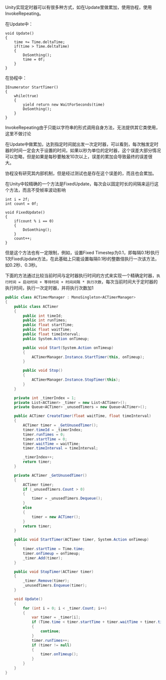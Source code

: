 Unity实现定时器可以有很多种方式，如在Update里做累加，使用协程，使用InvokeRepeating。

在Update中：

```
void Update()
{
    time += Time.deltaTime;
    if(time > Time.deltaTime)
    {
        DoSomthing();
        time = 0f;
    }
}
```

在协程中：

```
IEnumerator StartTimer()
{
    while(true)
    {
        yield return new WaitForSeconds(time)
        DoSomthing();
    }
}
```

InvokeRepeating由于只能以字符串的形式调用自身方法，无法提供其它类使用，这里不做讨论

在Update中做累加，达到指定时间就出发一次定时器，可以看到，每次触发定时器的时间一定会大于设置的时间，如果以秒为单位的定时器，这个误差大部分情况可以忽略，但是如果是每秒要触发10次以上，误差的累加会导致最终的误差很大。

协程没有研究其内部机制，但是经过测试也是存在这个误差的，而且也会累加。

在Unity中较精确的一个方法是FixedUpdate，每次会以固定时长的间隔来运行这个方法，而且不受帧率波动影响

```
int i = 2f;
int count = 0f;

void FixedUpdate()
{
    if(count % i == 0)
    {
        DoSomthing();
    }
    count++;
}
```

但是这个方法也有一定限制，例如，设置Fixed Timestep为0.1，即每隔0.1秒执行1次FixedUpdate方法，在此基础上只能设置每隔0.1秒的整数倍执行一次该方法，如0.2秒、0.3秒。

下面的方法通过比较当前时间与定时器执行时间的方式来实现一个精确定时器，`执行时间 = 启动时间 + 等待时间 + 时间间隔 * 执行次数`，每次当前时间大于定时器的执行时间，执行一次定时器，并将执行次数加1
```csharp
public class ACTimerManager : MonoSingleton<ACTimerManager>
{
    public class ACTimer
    {
        public int timeId;
        public int runTimes;
        public float startTime;
        public float waitTime;
        public float timeInterval;
        public System.Action onTimeup;

        public void Start(System.Action onTimeup)
        {
            ACTimerManager.Instance.StartTimer(this, onTimeup);
        }

        public void Stop()
        {
            ACTimerManager.Instance.StopTimer(this);
        }
    }

    private int _timerIndex = 1;
    private List<ACTimer> _timer = new List<ACTimer>();
    private Queue<ACTimer> _unusedTimers = new Queue<ACTimer>();

    public ACTimer CreateTimer(float waitTime, float timeInterval)
    {
        ACTimer timer = _GetUnusedTimer();
        timer.timeId = _timerIndex;
        timer.runTimes = 0;
        timer.startTime = 0;
        timer.waitTime = waitTime;
        timer.timeInterval = timeInterval;

        _timerIndex++;
        return timer;
    }

    private ACTimer _GetUnusedTimer()
    {
        ACTimer timer;
        if (_unusedTimers.Count > 0)
        {
            timer = _unusedTimers.Dequeue();
        }
        else
        {
            timer = new ACTimer();
        }
        return timer;
    }

    public void StartTimer(ACTimer timer, System.Action onTimeup)
    {
        timer.startTime = Time.time;
        timer.onTimeup = onTimeup;
        _timer.Add(timer);
    }

    public void StopTimer(ACTimer timer)
    {
        _timer.Remove(timer);
        _unusedTimers.Enqueue(timer);
    }

    void Update()
    {
        for (int i = 0; i < _timer.Count; i++)
        {
            var timer = _timer[i];
            if (Time.time < timer.startTime + timer.waitTime + timer.timeInterval * timer.runTimes)
            {
                continue;
            }
            timer.runTimes++;
            if (timer != null)
            {
                timer.onTimeup();
            }
        }
    }
}
```